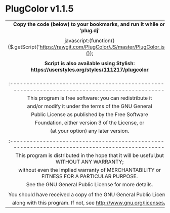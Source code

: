 **PlugColor v1.1.5**
=====================

|  |
|:-----------------------------------------------------------------------------------------------:|
|**Copy the code (below) to your bookmarks, and run it while on 'plug.dj'**|
|  |
|javascript:(function(){$.getScript('https://rawgit.com/PlugColor/JS/master/PlugColor.js');}());|
|  |
|**Script is also available using Stylish: https://userstyles.org/styles/111217/plugcolor**|
|  |
|  |
|  |
|:-----------------------------------------------------------------------------------------------:|
|This program is free software: you can redistribute it|
|and/or modify it under the terms of the GNU General|
|Public License as published by the Free Software|
|Foundation, either version 3 of the License, or| 
|(at your option) any later version.|
|  |
|:-----------------------------------------------------------------------------------------------:|
|This program is distributed in the hope that it will be useful,but WITHOUT ANY WARRANTY;|
|without even the implied warranty of MERCHANTABILITY or FITNESS FOR A PARTICULAR PURPOSE.|
|See the GNU General Public License for more details.|
|  |
|You should have received a copy of the GNU General Public License|
|along with this program. If not, see http://www.gnu.org/licenses/.|
